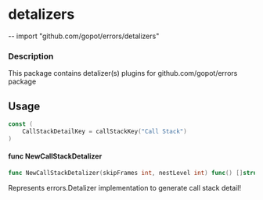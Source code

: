 # detalizers
--
    import "github.com/gopot/errors/detalizers"

### Description

This package contains detalizer(s) plugins for github.com/gopot/errors package

## Usage

```go
const (
	CallStackDetailKey = callStackKey("Call Stack")
)
```

#### func  NewCallStackDetalizer

```go
func NewCallStackDetalizer(skipFrames int, nestLevel int) func() []struct{ Key, Value interface{} }
```
Represents errors.Detalizer implementation to generate call stack detail!
